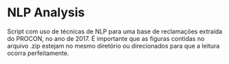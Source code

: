 # NLP Analysis

Script com uso de técnicas de NLP para uma base de reclamações extraída do PROCON, no ano de 2017.
É importante que as figuras contidas no arquivo .zip estejam no mesmo diretório ou direcionados para que a leitura ocorra perfeitamente.
